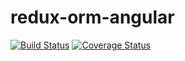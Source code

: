 # redux-orm-angular
[![Build Status](https://travis-ci.org/didomi/redux-orm-angular.svg?branch=master)](https://travis-ci.org/didomi/redux-orm-angular)
[![Coverage Status](https://coveralls.io/repos/github/didomi/redux-orm-angular/badge.svg?branch=master)](https://coveralls.io/github/didomi/redux-orm-angular?branch=master)